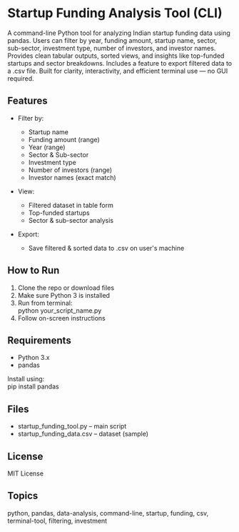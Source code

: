 # Startup Funding Analysis Tool (CLI)

A command-line Python tool for analyzing Indian startup funding data using pandas. Users can filter by year, funding amount, startup name, sector, sub-sector, investment type, number of investors, and investor names. Provides clean tabular outputs, sorted views, and insights like top-funded startups and sector breakdowns. Includes a feature to export filtered data to a .csv file. Built for clarity, interactivity, and efficient terminal use — no GUI required.

## Features

- Filter by:
  - Startup name  
  - Funding amount (range)  
  - Year (range)  
  - Sector & Sub-sector  
  - Investment type  
  - Number of investors (range)  
  - Investor names (exact match)  

- View:
  - Filtered dataset in table form  
  - Top-funded startups  
  - Sector & sub-sector analysis  

- Export:
  - Save filtered & sorted data to .csv on user's machine  

## How to Run

1. Clone the repo or download files  
2. Make sure Python 3 is installed  
3. Run from terminal:  
   python your_script_name.py  
4. Follow on-screen instructions  

## Requirements

- Python 3.x  
- pandas  

Install using:  
pip install pandas  

## Files

- startup_funding_tool.py – main script  
- startup_funding_data.csv – dataset (sample)  

## License

MIT License  

## Topics

python, pandas, data-analysis, command-line, startup, funding, csv, terminal-tool, filtering, investment
